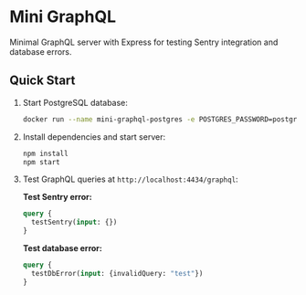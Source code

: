 # Mini GraphQL

Minimal GraphQL server with Express for testing Sentry integration and database errors.

## Quick Start

1. Start PostgreSQL database:
   ```bash
   docker run --name mini-graphql-postgres -e POSTGRES_PASSWORD=postgres -e POSTGRES_DB=mini_graphql_test -p 5432:5432 -d postgres
   ```

2. Install dependencies and start server:
   ```bash
   npm install
   npm start
   ```

3. Test GraphQL queries at `http://localhost:4434/graphql`:

   **Test Sentry error:**
   ```graphql
   query {
     testSentry(input: {})
   }
   ```

   **Test database error:**
   ```graphql
   query {
     testDbError(input: {invalidQuery: "test"})
   }
   ```